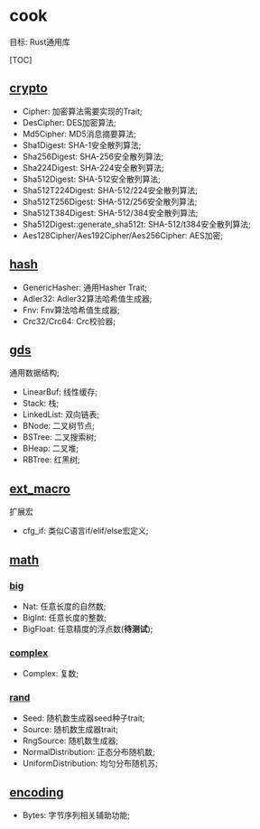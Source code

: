 # cook

目标: Rust通用库

<span id='toc'></span>
[TOC]

## [crypto](#toc)

- Cipher: 加密算法需要实现的Trait;
- DesCipher: DES加密算法;
- Md5Cipher: MD5消息摘要算法;
- Sha1Digest: SHA-1安全散列算法;
- Sha256Digest: SHA-256安全散列算法;
- Sha224Digest: SHA-224安全散列算法;
- Sha512Digest: SHA-512安全散列算法;
- Sha512T224Digest: SHA-512/224安全散列算法;
- Sha512T256Digest: SHA-512/256安全散列算法;
- Sha512T384Digest: SHA-512/384安全散列算法;
- Sha512Digest::generate_sha512t: SHA-512/t384安全散列算法;
- Aes128Cipher/Aes192Cipher/Aes256Cipher: AES加密;  

## [hash](#toc)

- GenericHasher: 通用Hasher Trait;
- Adler32: Adler32算法哈希值生成器;
- Fnv: Fnv算法哈希值生成器;
- Crc32/Crc64: Crc校验器;

## [gds](#toc)

通用数据结构;

- LinearBuf: 线性缓存;  
- Stack: 栈;  
- LinkedList: 双向链表;  
- BNode: 二叉树节点;  
- BSTree: 二叉搜索树;  
- BHeap: 二叉堆;  
- RBTree: 红黑树;  

## [ext_macro](#toc)

扩展宏

- cfg_if: 类似C语言if/elif/else宏定义;

## [math](#toc)

### [big](#toc)

- Nat: 任意长度的自然数;  
- BigInt: 任意长度的整数;  
- BigFloat: 任意精度的浮点数(**待测试**);  

### [complex](#toc)

- Complex: 复数;

### [rand](#toc)

- Seed: 随机数生成器seed种子trait;
- Source: 随机数生成器trait;
- RngSource: 随机数生成器;
- NormalDistribution: 正态分布随机数;
- UniformDistribution: 均匀分布随机苏;

## [encoding](#toc)

- Bytes: 字节序列相关辅助功能;